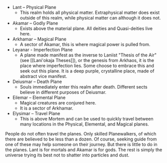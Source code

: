 - Lant – Physical Plane
	- This realm holds all physical matter. Extraphysical matter does exist outside of this realm, while physical matter can although it does not.
- Akamar – Godly Plane
	- Exists above the material plane. All deities and Quasi-deities live here.
- Arkhamar – Magical Plane
	- A sector of Akamar, this is where magical power is pulled from.
- Leyanar - Imperfection Plane
	- A plane made manifest as the inverse to Laniist "Thesis of the Air" (see [[Lani'okaja Theses]]), or the genesis from Arkhaos, it is the place where imperfection lies. Some choose to embrace this and seek out this plane. It is a deep purple, crystalline place, made of abstract vice manifest.
- Deiusmar – Death Plane
	- Souls immediately enter this realm after death. Different sects believe in different purposes of Deiusmar.
- Eilemar – Elemental Plane
	- Magical creatures are conjured here.
	- It is a sector of Arkhamar.
- Elysimar – Travel Plane
	- This is above Mortem and can be used to quickly travel between many locations in the Physical, Elemental, and Magical planes.

People do not often travel the planes. Only skilled Planewalkers, of which there are believed to be less than a dozen. Of course, seeking guide from one of these may help someone on their journey. But there is little to do in the planes. Lant is for mortals and Akamar is for gods. The rest is simply the universe trying its best not to shatter into particles and dust.